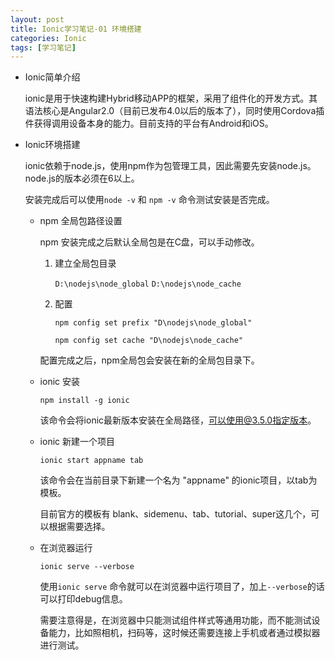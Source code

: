 ```yaml
---
layout: post
title: Ionic学习笔记-01 环境搭建
categories: Ionic
tags: [学习笔记]
---
```


- Ionic简单介绍

    ionic是用于快速构建Hybrid移动APP的框架，采用了组件化的开发方式。其语法核心是Angular2.0（目前已发布4.0以后的版本了），同时使用Cordova插件获得调用设备本身的能力。目前支持的平台有Android和iOS。

<!--more-->

- Ionic环境搭建

    ionic依赖于node.js，使用npm作为包管理工具，因此需要先安装node.js。node.js的版本必须在6以上。

    安装完成后可以使用`node -v` 和 `npm -v` 命令测试安装是否完成。

    -   npm 全局包路径设置

        npm 安装完成之后默认全局包是在C盘，可以手动修改。

        1.  建立全局包目录

            `D:\nodejs\node_global` `D:\nodejs\node_cache`

        2.  配置

            `npm config set prefix "D\nodejs\node_global"`

            `npm config set cache "D\nodejs\node_cache"`

        配置完成之后，npm全局包会安装在新的全局包目录下。

    -   ionic 安装

        `npm install -g ionic`

        该命令会将ionic最新版本安装在全局路径，可以使用@3.5.0指定版本。

    -   ionic 新建一个项目

        `ionic start appname tab`

        该命令会在当前目录下新建一个名为 "appname" 的ionic项目，以tab为模板。

        目前官方的模板有 blank、sidemenu、tab、tutorial、super这几个，可以根据需要选择。

    -   在浏览器运行

        `ionic serve --verbose`

        使用`ionic serve` 命令就可以在浏览器中运行项目了，加上`--verbose`的话可以打印debug信息。

        需要注意得是，在浏览器中只能测试组件样式等通用功能，而不能测试设备能力，比如照相机，扫码等，这时候还需要连接上手机或者通过模拟器进行测试。

    ​
